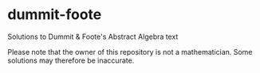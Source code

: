 # dummit-foote
Solutions to Dummit &amp; Foote's Abstract Algebra text

Please note that the owner of this repository is not a mathematician. Some solutions may therefore be inaccurate.
